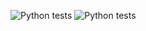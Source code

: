 ![Python tests](https://github.com/ARLukmanova/medical-image-processing/actions/workflows/test-classification-service.yml/badge.svg)
![Python tests](https://github.com/ARLukmanova/medical-image-processing/actions/workflows/test-tg-bot.yml/badge.svg)